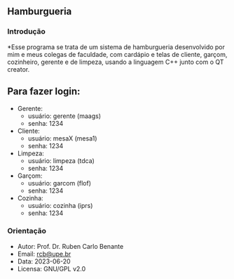 ## Hamburgueria

### Introdução 

*Esse programa se trata de um sistema de hamburgueria desenvolvido por mim e meus colegas de faculdade, com cardápio e telas de cliente, garçom, cozinheiro, gerente e de limpeza, usando a linguagem C++ junto com o QT creator.

## Para fazer login:

* Gerente:
  - usuário: gerente (maags)
  - senha: 1234
* Cliente:
  - usuário: mesaX (mesa1)
  - senha: 1234
* Limpeza:
  - usuário: limpeza (tdca)
  - senha: 1234
* Garçom:
  - usuário: garcom (flof)
  - senha: 1234
* Cozinha:
  - usuário: cozinha (iprs)
  - senha: 1234

### Orientação

* Autor: Prof. Dr. Ruben Carlo Benante
* Email: rcb@upe.br
* Data: 2023-06-20
* Licensa: GNU/GPL v2.0

